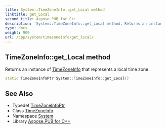 ```yaml
---
title: System::TimeZoneInfo::get_Local method
linktitle: get_Local
second_title: Aspose.PUB for C++
description: 'System::TimeZoneInfo::get_Local method. Returns an instance of TimeZoneInfo that represents a local time zone in C++.'
type: docs
weight: 900
url: /cpp/system/timezoneinfo/get_local/
---
```

## TimeZoneInfo::get_Local method


Returns an instance of [TimeZoneInfo](../) that represents a local time zone.

```cpp
static TimeZoneInfoPtr System::TimeZoneInfo::get_Local()
```

## See Also

* Typedef [TimeZoneInfoPtr](../../timezoneinfoptr/)
* Class [TimeZoneInfo](../)
* Namespace [System](../../)
* Library [Aspose.PUB for C++](../../../)
